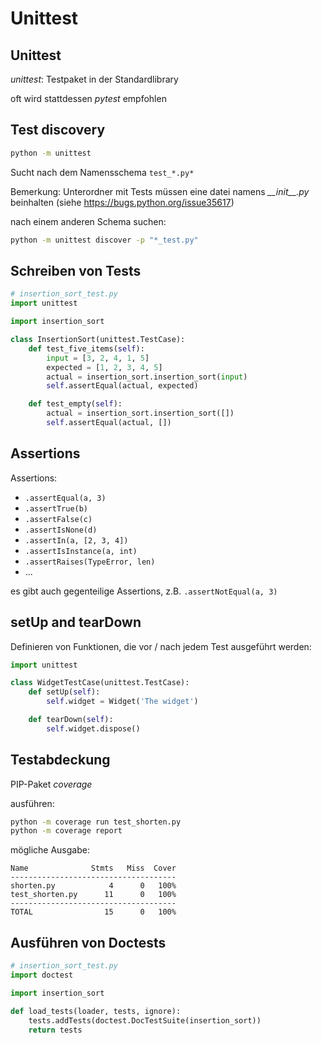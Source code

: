 # Unittest

## Unittest

_unittest_: Testpaket in der Standardlibrary

oft wird stattdessen _pytest_ empfohlen

## Test discovery

```bash
python -m unittest
```

Sucht nach dem Namensschema `test_*.py*`

Bemerkung: Unterordner mit Tests müssen eine datei namens _\_\_init\_\_.py_ beinhalten (siehe https://bugs.python.org/issue35617)

nach einem anderen Schema suchen:

```bash
python -m unittest discover -p "*_test.py"
```

## Schreiben von Tests

```py
# insertion_sort_test.py
import unittest

import insertion_sort

class InsertionSort(unittest.TestCase):
    def test_five_items(self):
        input = [3, 2, 4, 1, 5]
        expected = [1, 2, 3, 4, 5]
        actual = insertion_sort.insertion_sort(input)
        self.assertEqual(actual, expected)

    def test_empty(self):
        actual = insertion_sort.insertion_sort([])
        self.assertEqual(actual, [])
```

## Assertions

Assertions:

- `.assertEqual(a, 3)`
- `.assertTrue(b)`
- `.assertFalse(c)`
- `.assertIsNone(d)`
- `.assertIn(a, [2, 3, 4])`
- `.assertIsInstance(a, int)`
- `.assertRaises(TypeError, len)`
- ...

es gibt auch gegenteilige Assertions, z.B. `.assertNotEqual(a, 3)`

## setUp and tearDown

Definieren von Funktionen, die vor / nach jedem Test ausgeführt werden:

```py
import unittest

class WidgetTestCase(unittest.TestCase):
    def setUp(self):
        self.widget = Widget('The widget')

    def tearDown(self):
        self.widget.dispose()
```

## Testabdeckung

PIP-Paket _coverage_

ausführen:

```bash
python -m coverage run test_shorten.py
python -m coverage report
```

mögliche Ausgabe:

```
Name              Stmts   Miss  Cover
-------------------------------------
shorten.py            4      0   100%
test_shorten.py      11      0   100%
-------------------------------------
TOTAL                15      0   100%
```

## Ausführen von Doctests

```py
# insertion_sort_test.py
import doctest

import insertion_sort

def load_tests(loader, tests, ignore):
    tests.addTests(doctest.DocTestSuite(insertion_sort))
    return tests
```
